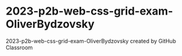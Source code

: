 # 2023-p2b-web-css-grid-exam-OliverBydzovsky
2023-p2b-web-css-grid-exam-OliverBydzovsky created by GitHub Classroom
